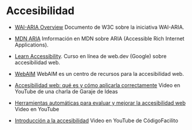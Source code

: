 # Accesibilidad

- [WAI-ARIA Overview](https://www.w3.org/WAI/standards-guidelines/aria/) Documento de W3C sobre la iniciativa WAI-ARIA.

- [MDN ARIA](https://developer.mozilla.org/es/docs/Web/Accessibility/ARIA) Imformación en MDN sobre ARIA (Accessible Rich Internet Applications).

- [Learn Accessibility](https://web.dev/learn/accessibility). Curso en línea de web.dev (Google) sobre accesibilidad web.

- [WebAIM](https://webaim.org/) WebAIM es un centro de recursos para la accesibilidad web.

- [Accesibilidad web: qué es y cómo aplicarla correctamente](https://www.youtube.com/watch?v=OkBIttAqCuo) Video en YouTube de una charla de Garaje de Ideas

- [Herramientas automáticas para evaluar y mejorar la accesibilidad web](https://www.youtube.com/watch?v=Xxleh0L55_o) Video en YouTube

- [Introducción a la accesibilidad](https://www.youtube.com/watch?v=XUIVLAnwHyQ) Video en YouTube de CódigoFacilito

